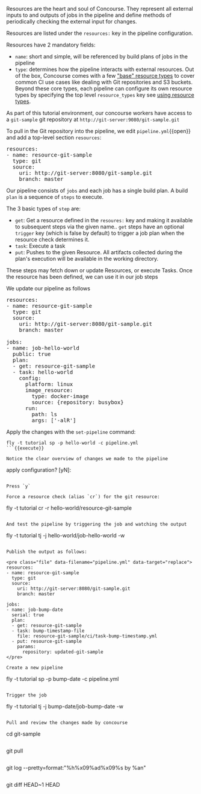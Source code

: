Resources are the heart and soul of Concourse. They represent all external inputs to and outputs of jobs in the pipeline and define methods of periodically checking the external input for changes. 

Resources are listed under the `resources:` key in the pipeline configuration.

Resources have 2 mandatory fields:
- `name`: short and simple, will be referenced by build plans of jobs in the pipeline
- `type`: determines how the pipeline interacts with external resources. Out of the box, Concourse comes with a few ["base" resource types](https://concourse-ci.org/included-resource-types.html) to cover common CI use cases like dealing with Git repositories and S3 buckets. Beyond these core types, each pipeline can configure its own resource types by specifying the top level `resource_types` key see [using resource types](https://concourse-ci.org/resource-types.html).

As part of this tutorial environment, our concourse workers have access to a `git-sample` git repository at `http://git-server:9080/git-sample.git`

To pull in the Git repository into the pipeline, we edit `pipeline.yml`{{open}} and add a top-level section `resources`:

<pre class="file" data-filename="pipeline.yml" data-target="prepend">resources:
- name: resource-git-sample
  type: git
  source:
    uri: http://git-server:8080/git-sample.git
    branch: master
</pre>

Our pipeline consists of `jobs` and each job has a single build plan. A build `plan` is a sequence of `steps` to execute.

The 3 basic types of `step` are:
- `get`: Get a resource defined in the `resoures:` key and making it available to subsequent steps via the given name.. `get` steps have an optional `trigger` key (which is false by default) to trigger a job plan when the resource check determines it.
- `task`: Execute a task
- `put`: Pushes to the given Resource. All artifacts collected during the plan's execution will be available in the working directory.

These steps may fetch down or update Resources, or execute Tasks. Once the resource has been defined, we can use it in our job steps

We update our pipeline as follows

<pre class="file" data-filename="pipeline.yml" data-target="replace">resources:
- name: resource-git-sample
  type: git
  source:
    uri: http://git-server:8080/git-sample.git
    branch: master

jobs:
- name: job-hello-world
  public: true
  plan:
  - get: resource-git-sample
  - task: hello-world
    config:
      platform: linux
      image_resource:
        type: docker-image
        source: {repository: busybox}
      run:
        path: ls
        args: ['-alR']
</pre>

Apply the changes with the `set-pipeline` command:

```
fly -t tutorial sp -p hello-world -c pipeline.yml
```{{execute}}

Notice the clear overview of changes we made to the pipeline

```
apply configuration? [yN]:
```

Press `y`

Force a resource check (alias `cr`) for the git resource:

```
fly -t tutorial cr -r hello-world/resource-git-sample
```{{execute}}

And test the pipeline by triggering the job and watching the output

```
fly -t tutorial tj -j hello-world/job-hello-world -w
```{{execute}}

Publish the output as follows:

<pre class="file" data-filename="pipeline.yml" data-target="replace">
resources:
- name: resource-git-sample
  type: git
  source:
    uri: http://git-server:8080/git-sample.git
    branch: master

jobs:
- name: job-bump-date
  serial: true
  plan:
  - get: resource-git-sample
  - task: bump-timestamp-file
    file: resource-git-sample/ci/task-bump-timestamp.yml
  - put: resource-git-sample
    params:
      repository: updated-git-sample
</pre>

Create a new pipeline

```
fly -t tutorial sp -p bump-date -c pipeline.yml
```{{execute}}

Trigger the job

```
fly -t tutorial tj -j bump-date/job-bump-date -w
```{{execute}}

Pull and review the changes made by concourse

```
cd git-sample
```{{execute}}

```
git pull
```{{execute}}

```
git log --pretty=format:"%h%x09%ad%x09%s by %an"
```{{execute}}

```
git diff HEAD~1 HEAD
```{{execute}}
